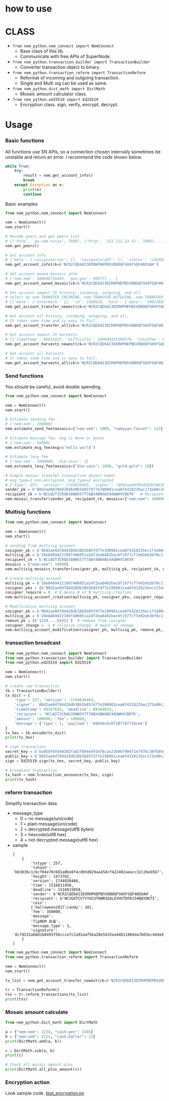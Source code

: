 how to use
==========


# CLASS
* `from nem_python.nem_connect import NemConnect`
    * Base class of this lib.
    * Communicate with free APIs of SuperNode.
* `from nem_python.transaction_builder import TransactionBuilder`
    * Converter transaction object to binary.
* `from nem_python.transaction_reform import TransactionReform`
    * Reformat of incoming and outgoing transaction.
    * Single and Multi sig can be used as same.
* `from nem_python.dict_math import DictMath`
    * Mosaic amount calculator class.
* `from nem_python.ed25519 import Ed25519`
    * Encryption class. sign, verify, encrypt, decrypt.
    
# Usage
### Basic functions

All functions use SN APIs, so a connection chosen internally sometimes be unstable and return an error.
I recommend the code shown below.
```python
while True:
    try:
        result = nem.get_account_info()
        break
    except Exception as e:
        print(e)
        continue
```

Basic examples
```python
from nem_python.nem_connect import NemConnect
 
nem = NemConnect()
nem.start()
 
# Recode peers and get peers list
# {('http', 'go.nem.ninja', 7890), ('http', '153.122.13.52', 7890), ..]
nem.get_peers()
 
# Get account info
# {'meta': {'cosignatories': [], 'cosignatoryOf': [], 'status': 'LOCKED', 'remoteStatus': 'INACTIVE'}, 'account': {'address': 'NCR2CQE6AI3DIRHPHEPBSVDBOQFSHXFSQF4NIUAH', 'harvestedBlocks': 32, 'balance': 108648716445, 'importance': 2.020618859543048e-05, 'vestedBalance': 104215356130, 'publicKey': 'a7d9eec00e192cdb82df471a7804974c85ba282f7f4272ec5a5dc8f640f267d3', 'label': None, 'multisigInfo': {}}}
nem.get_account_info(ck=b'NCR2CQE6AI3DIRHPHEPBSVDBOQFSHXFSQF4NIUAH')
 
# Get account owned mosaics info
# {'nem:xem': 108648716445, 'gox:gox': 999717 ...}
nem.get_account_owned_mosaic(ck=b'NCR2CQE6AI3DIRHPHEPBSVDBOQFSHXFSQF4NIUAH')
 
# Get account newest 25 history, incoming, outgoing, and all.
# Select by nem.TRANSFER_INCOMING, nem.TRANSFER_OUTGOING, nem.TRANSFER_ALL
# [{'meta': {'innerHash': {}, 'id': 1568525, 'hash': {'data': '190228b5d149b445dfd1d5633f602b36b9a8374a40a437df46850953ed73e89f'}, 'height': 1475687}, 'transaction': {'timeStamp': 89344239, 'amount': 10000000, 'signature': '0233b15bc70ff2355cb485ee97601ee8a6f2b2d0aeab4b20e5f552259302e8d94662560c33448dd8aabe268cbabccf735d7f92c85fc1e1c2290e3c209365ad05', 'fee': 100000, 'recipient': 'NCR2CQE6AI3DIRHPHEPBSVDBOQFSHXFSQF4NIUAH', 'type': 257, 'deadline': 89430639, 'message': {'payload': '35303530376538643135', 'type': 1}, 'version': 1744830465, 'signer': '6fb74341ad3bd8002e8e8bf84f1ab6cf6eb2308af2f1db619669f5faa9f904b7'}}, {'meta': {'innerHash': {'data': '853c39ecc4d9da1243888ffb9393067a6248862ee03b22bd4acbe3c46505ea88'}, 'id': 1567163, 'hash': {'data': '14d2c6aef0617b5b63b13261235e7e52163c894fc3e6d87c9844f2fb75bbbbd1'}, ...]
nem.get_account_transfer_newest(ck=b'NCR2CQE6AI3DIRHPHEPBSVDBOQFSHXFSQF4NIUAH', call_name=nem.TRANSFER_OUTGOING)
 
# Get account all history, incoming, outgoing, and all.
# It takes some time and is easy to fail.
nem.get_account_transfer_all(ck=b'NCR2CQE6AI3DIRHPHEPBSVDBOQFSHXFSQF4NIUAH', call_name=nem.TRANSFER_OUTGOING)
 
# Get account newest 25 harvests
# [{'timeStamp': 86631027, 'difficulty': 109604435290570, 'totalFee': 0, 'id': 1436196, 'height': 1430846}, {'timeStamp': 86252769, 'difficulty': 95104743995256, 'totalFee': 150000, 'id': 1429693, 'height': 1424593}, ..]
nem.get_account_harvests_newest(ck=b'NCR2CQE6AI3DIRHPHEPBSVDBOQFSHXFSQF4NIUAH')
 
# Get account all harvests
# It takes some time and is easy to fail.
nem.get_account_harvests_all(ck=b'NCR2CQE6AI3DIRHPHEPBSVDBOQFSHXFSQF4NIUAH')
```

### Send functions
You should be careful, avoid double spending.

```python
from nem_python.nem_connect import NemConnect
 
nem = NemConnect()
nem.start()
 
# Estimate sending fee
# {'nem:xem': 100000}
nem.estimate_send_fee(mosaics={"nem:xem": 1000, "namuyan:faucet": 122})
 
# Estimate message fee, msg is None or bytes
# {'nem:xem': 50000}
nem.estimate_msg_fee(msg=b'hello world')
 
# Estimate levy fee
# {'nem:xem': 1000000, 'dim:coin': 1}
nem.estimate_levy_fee(mosaics={"dim:coin": 1000, "gold:gold": 10})
 
# Simple mosaic transfer transaction object maker
# msg_type=1 non-encrypted, msg_type=2 encrypted
# {'type': 257, 'version': 1744830465, 'signer': '80d2ae0d784d28db38b5b85fd77e190981cea6f4328235ec173a90c2853c0761', 'timeStamp': 89347608, 'deadline': 89354808, 'recipient': 'NCLW2T3CRAD36NW557T7ABX4BNXWI4AQWHVCB6TK', 'amount': 100000, 'fee': 100000, 'message': {'type': 1, 'payload': '68656c6c6f20776f726c64'}}
sender_pk = b'80d2ae0d784d28db38b5b85fd77e190981cea6f4328235ec173a90c2853c0761'  # Sender public key
recipient_ck = b'NCLW2T3CRAD36NW557T7ABX4BNXWI4AQWHVCB6TK'  # Recipient compressed key
nem.mosaic_transfer(sender_pk, recipient_ck, mosaics={"nem:xem": 100000}, msg_body=b'hello world')
```

### Multisig functions
```python
from nem_python.nem_connect import NemConnect
 
nem = NemConnect()
nem.start()
 
# sending from multisig account
cosigner_pk = b'80d2ae0d784d28db38b5b85fd77e190981cea6f4328235ec173a90c2853c0761'
multisig_pk = b'28e8469422106f406051a24f2ea6402bac6f1977cf7e02eb3bf8c11d4070157a'
recipient_ck = b'NCLW2T3CRAD36NW557T7ABX4BNXWI4AQWHVCB6TK'
mosaics = {"nem:xem": 10000}
nem.multisig_mosaics_transfer(cosigner_pk, multisig_pk, recipient_ck, mosaics)
 
# Create multisig account
multisig_pk = b'28e8469422106f406051a24f2ea6402bac6f1977cf7e02eb3bf8c11d4070157a'
cosigner_pks = [b'80d2ae0d784d28db38b5b85fd77e190981cea6f4328235ec173a90c2853c0761']
cosigner_require = 0  # 0 means N of N multisig creation
nem.multisig_account_creation(multisig_pk, cosigner_pks, cosigner_require)
 
# Modification multisig account
cosigner_pk = b'80d2ae0d784d28db38b5b85fd77e190981cea6f4328235ec173a90c2853c0761'
multisig_pk = b'28e8469422106f406051a24f2ea6402bac6f1977cf7e02eb3bf8c11d4070157a'
remove_pk = [b'1234....54321']  # remove from cosigner
cosigner_change = -1 # relative change, 0 means no change
nem.multisig_account_modification(cosigner_pk, multisig_pk, remove_pk, cosigner_change)
```

### transaction broadcast
```python
from nem_python.nem_connect import NemConnect
from nem_python.transaction_builder import TransactionBuilder
from nem_python.ed25519 import Ed25519
 
nem = NemConnect()
nem.start()
 
# create raw transaction
tb = TransactionBuilder()
tx_dict = {
    'type': 257, 'version': -1744830463,
    'signer': '80d2ae0d784d28db38b5b85fd77e190981cea6f4328235ec173a90c2853c0761',
    'timeStamp': 89357633, 'deadline': 89364833,
    'recipient': 'NCLW2T3CRAD36NW557T7ABX4BNXWI4AQWHVCB6TK',
    'amount': 100000, 'fee': 100000,
    'message': {'type': 1, 'payload': '68656c6c6f20776f726c64'}
}
tx_hex = tb.encode(tx_dict)
print(tx_hex)
 
# sign transaction
secret_key = b'6a858fb93e0202fa62f894e591478caa23b06f90471e7976c30fb95efda4b312'
public_key = b'80d2ae0d784d28db38b5b85fd77e190981cea6f4328235ec173a90c2853c0761'
sign = Ed25519.sign(tx_hex, secret_key, public_key)
 
# broadcast transaction
tx_hash = nem.transaction_announce(tx_hex, sign)
print(tx_hash)
```

### reform transaction
Simplify transaction data.  
* message_type
    * 0 = no message(unicode)
    * 1 = plain message(unicode)
    * 2 = decrypted message(utf8 bytes)
    * 3 = hexcode(utf8 hex)
    * 4 = not decrypted message(utf8 hex)
* sample
    ```text
    [
        {
            'txtype': 257, 
            'txhash': 'bb383bc1cbcf04e70c681a86e8f4cdb5d829aa458cf422402aeacc32c26e6567', 
            'height': 1473702, 
            'version': 1744830466, 
            'time': 1516811458, 
            'deadline': 1516815058, 
            'sender': b'NCR2CQE6AI3DIRHPHEPBSVDBOQFSHXFSQF4NIUAH', 
            'recipient': b'NCVGXTCV7YYGCUTOWRSEALEVHVTDFRJ54BQYDKTI', 
            'coin': 
            {'halloween2017:candy': 10}, 
            'fee': 350000, 
            'message': 
            'TipNEM 出金', 
            'message_type': 1, 
            'signature': '8c7d131a60d1b8495f56ccce7c2a91aaf5ba28e5425ea44b11884da7b03ec44da9f92df892532590cef8062f3254b61d8ee7818528d89d1cb367668776c15a0c'
        }
  ]
    ```

```python
from nem_python.nem_connect import NemConnect
from nem_python.transaction_reform import TransactionReform
 
nem = NemConnect()
nem.start()
 
tx_list = nem.get_account_transfer_newest(ck=b'NCR2CQE6AI3DIRHPHEPBSVDBOQFSHXFSQF4NIUAH', call_name=nem.TRANSFER_OUTGOING)
 
tr = TransactionReform()
txs = tr.reform_transactions(tx_list)
print(txs)
```

### Mosaic amount calculate
```python
from nem_python.dict_math import DictMath
 
a = {"nem:xem": 1234, "cash:yen": 3345}
b = {"nem:xem": 4321, "cash:daller": 12}
print(DictMath.add(a, b))
 
c = DictMath.sub(a, b)
print(c)
 
# Check all mosaic amount plus
print(DictMath.all_plus_amount(c))
```

### Encryption action
Look sample code. [test_encryption.py](test/test_encryption.py)
